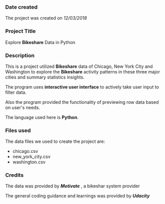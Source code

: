 ### Date created
The project was created on *12/03/2018*

### Project Title
Explore **Bikeshare** Data in Python

### Description
This is a project utilized **Bikeshare** data of Chicago, New York City and Washington to explore the **Bikeshare** activity patterns in these three major cities and summary statistics insights.

The program uses **interactive user interface** to actively take user input to filter data.

Also the program provided the functionality of previewing row data based on user's needs.

The language used here is **Python**.

### Files used
The data files we used to create the project are:
* chicago.csv
* new_york_city.csv
* washington.csv

### Credits
The data was provided by ***Motivate*** , a bikeshar system provider

The general coding guidance and learnings was provided by ***Udacity***
